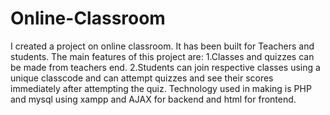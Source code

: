# Online-Classroom
I created a project on online classroom. It has been built for Teachers and students. The main features of this project are: 1.Classes and quizzes can be made from teachers end. 2.Students can join respective classes using a unique classcode and can attempt quizzes and see their scores immediately after attempting the quiz. Technology used in making is PHP and mysql using xampp and AJAX for backend and html for frontend.
